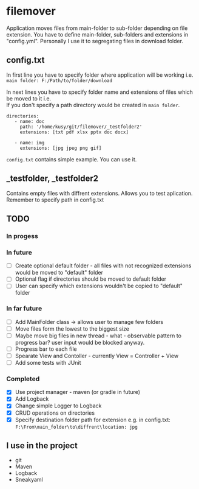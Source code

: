 # filemover
Application moves files from main-folder to sub-folder depending on file extension.
You have to define main-folder, sub-folders and extensions in "config.yml".
Personally I use it to segregating files in download folder.

## config.txt
In first line you have to specify folder where application will be working i.e.  
`main folder: F:/Path/to/folder/download`

In next lines you have to specify folder name and extensions of files which be moved to it i.e.  
If you don't specify a path directory would be created in `main folder`.
```
directories:
   - name: doc
     path: '/home/kusy/git/filemover/_testfolder2'
     extensions: [txt pdf xlsx pptx doc docx]
     
   - name: img
     extensions: [jpg jpeg png gif]
 ```

`config.txt` contains simple example. You can use it.

## _testfolder, _testfolder2
Contains empty files with diffrent extensions. Allows you to test aplication. Remember to specify path in config.txt

## TODO
### In progess


### In future
- [ ] Create optional default folder - all files with not recognized extensions would be moved to "default" folder
- [ ] Optional flag if directories should be moved to default folder
- [ ] User can specify which extensions wouldn't be copied to "default" folder

### In far future
- [ ] Add MainFolder class -> allows user to manage few folders
- [ ] Move files form the lowest to the biggest size
- [ ] Maybe move big files in new thread - what - observable pattern to progress bar? user input would be blocked anyway.
- [ ] Progress bar to each file
- [ ] Spearate View and Contoller - currently View = Controller + View
- [ ] Add some tests with JUnit

### Completed
- [X] Use project manager - maven (or gradle in future)
- [X] Add Logback
- [X] Change simple Logger to Logback
- [X] CRUD operations on directories
- [X] Specify destination folder path for extension e.g. in config.txt: `F:\From\main_folder\to\diffrent\location: jpg`

## I use in the project
- git
- Maven
- Logback
- Sneakyaml

